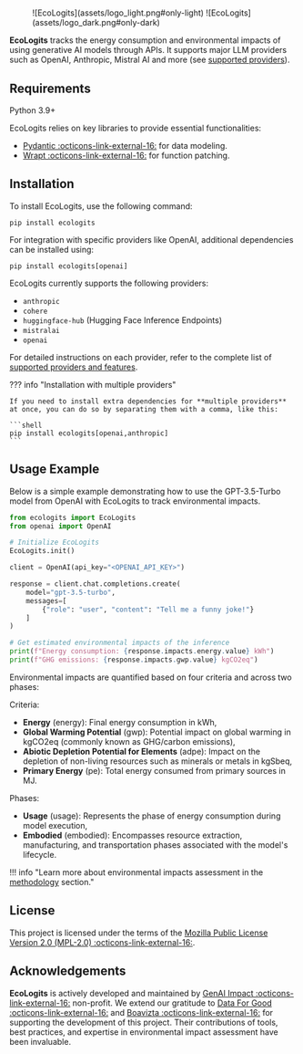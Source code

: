 #

<figure markdown="span">
  ![EcoLogits](assets/logo_light.png#only-light)
  ![EcoLogits](assets/logo_dark.png#only-dark)
</figure>

**EcoLogits** tracks the energy consumption and environmental impacts of using generative AI models through APIs. It supports major LLM providers such as OpenAI, Anthropic, Mistral AI and more (see [supported providers](providers.md)).


## Requirements

Python 3.9+

EcoLogits relies on key libraries to provide essential functionalities:

* [Pydantic :octicons-link-external-16:](https://docs.pydantic.dev/) for data modeling.
* [Wrapt :octicons-link-external-16:](https://wrapt.readthedocs.io/) for function patching.


## Installation

To install EcoLogits, use the following command:

```shell
pip install ecologits
```

For integration with specific providers like OpenAI, additional dependencies can be installed using:

```shell
pip install ecologits[openai]
```

EcoLogits currently supports the following providers:

- `anthropic`
- `cohere`
- `huggingface-hub` (Hugging Face Inference Endpoints)
- `mistralai`
- `openai`

For detailed instructions on each provider, refer to the complete list of [supported providers and features](providers.md). 


??? info "Installation with multiple providers"

    If you need to install extra dependencies for **multiple providers** at once, you can do so by separating them with a comma, like this:

    ```shell
    pip install ecologits[openai,anthropic]
    ```

## Usage Example

Below is a simple example demonstrating how to use the GPT-3.5-Turbo model from OpenAI with EcoLogits to track environmental impacts.

```python
from ecologits import EcoLogits
from openai import OpenAI

# Initialize EcoLogits
EcoLogits.init()

client = OpenAI(api_key="<OPENAI_API_KEY>")

response = client.chat.completions.create(
    model="gpt-3.5-turbo",
    messages=[
        {"role": "user", "content": "Tell me a funny joke!"}
    ]
)

# Get estimated environmental impacts of the inference
print(f"Energy consumption: {response.impacts.energy.value} kWh")
print(f"GHG emissions: {response.impacts.gwp.value} kgCO2eq")
```

Environmental impacts are quantified based on four criteria and across two phases:

Criteria:

- **Energy** (energy): Final energy consumption in kWh,
- **Global Warming Potential** (gwp): Potential impact on global warming in kgCO2eq (commonly known as GHG/carbon emissions),
- **Abiotic Depletion Potential for Elements** (adpe): Impact on the depletion of non-living resources such as minerals or metals in kgSbeq,
- **Primary Energy** (pe): Total energy consumed from primary sources in MJ.

Phases:

- **Usage** (usage): Represents the phase of energy consumption during model execution,
- **Embodied** (embodied): Encompasses resource extraction, manufacturing, and transportation phases associated with the model's lifecycle.

!!! info "Learn more about environmental impacts assessment in the [methodology](methodology/index.md) section."


## License

This project is licensed under the terms of the [Mozilla Public License Version 2.0 (MPL-2.0) :octicons-link-external-16:](https://www.mozilla.org/en-US/MPL/2.0/).


## Acknowledgements

**EcoLogits** is actively developed and maintained by [GenAI Impact :octicons-link-external-16:](https://genai-impact.org/) non-profit. We extend our gratitude to [Data For Good :octicons-link-external-16:](https://dataforgood.fr/) and [Boavizta :octicons-link-external-16:](https://boavizta.org/en) for supporting the development of this project. Their contributions of tools, best practices, and expertise in environmental impact assessment have been invaluable.
